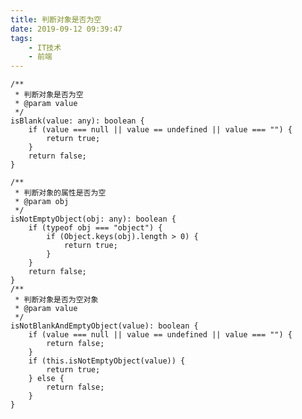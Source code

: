 ```yaml
---
title: 判断对象是否为空
date: 2019-09-12 09:39:47
tags:
    - IT技术
    - 前端
---
```

	/**
     * 判断对象是否为空
     * @param value 
     */
    isBlank(value: any): boolean {
        if (value === null || value == undefined || value === "") {
            return true;
        }
        return false;
    }
<!--more-->
    /**
     * 判断对象的属性是否为空
     * @param obj 
     */
    isNotEmptyObject(obj: any): boolean {
        if (typeof obj === "object") {
            if (Object.keys(obj).length > 0) {
                return true;
            }
        }
        return false;
    }
    /**
     * 判断对象是否为空对象
     * @param value 
     */
    isNotBlankAndEmptyObject(value): boolean {
        if (value === null || value == undefined || value === "") {
            return false;
        }
        if (this.isNotEmptyObject(value)) {
            return true;
        } else {
            return false;
        }
    }
